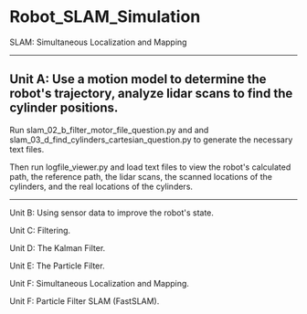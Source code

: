 # Robot_SLAM_Simulation
SLAM: Simultaneous Localization and Mapping
_____________________________________________

Unit A: Use a motion model to determine the robot's trajectory, analyze lidar scans to find the cylinder positions.
-
Run slam_02_b_filter_motor_file_question.py and and slam_03_d_find_cylinders_cartesian_question.py to generate the necessary text files. 

Then run logfile_viewer.py and load text files to view the robot's calculated path, the reference path, the lidar scans, the scanned locations of the cylinders, and the real locations of the cylinders.
_____________________________________________

Unit B: Using sensor data to improve the robot's state.

Unit C: Filtering.

Unit D: The Kalman Filter.

Unit E: The Particle Filter.

Unit F: Simultaneous Localization and Mapping.

Unit F: Particle Filter SLAM (FastSLAM).

